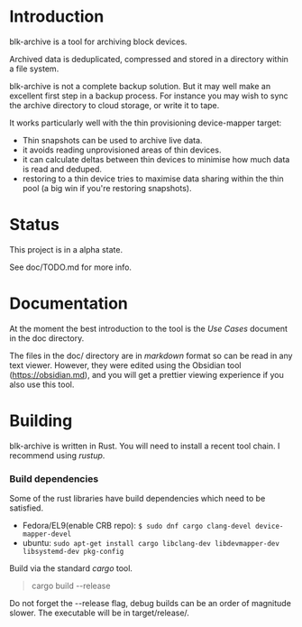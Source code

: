 # Introduction

blk-archive is a tool for archiving block devices.

Archived data is deduplicated, compressed and stored in a directory
within a file system.

blk-archive is not a complete backup solution.  But it may well make an
excellent first step in a backup process.  For instance you may wish to
sync the archive directory to cloud storage, or write it to tape.

It works particularly well with the thin provisioning device-mapper
target:

- Thin snapshots can be used to archive live data.
- it avoids reading unprovisioned areas of thin devices.
- it can calculate deltas between thin devices to minimise how much data is read and deduped.
- restoring to a thin device tries to maximise data sharing within the thin pool
  (a big win if you're restoring snapshots).

# Status

This project is in a alpha state.

See doc/TODO.md for more info.

# Documentation

At the moment the best introduction to the tool is the *Use Cases*
document in the doc directory.

The files in the doc/ directory are in *markdown* format so can be read
in any text viewer.  However, they were edited using the Obsidian tool
(https://obsidian.md), and you will get a prettier viewing experience if you
also use this tool.

# Building

blk-archive is written in Rust.  You will need to install a recent
tool chain.  I recommend using *rustup*.

### Build dependencies
Some of the rust libraries have build dependencies which need to be satisfied.

* Fedora/EL9(enable CRB repo): `$ sudo dnf cargo clang-devel device-mapper-devel`
* ubuntu: `sudo apt-get install cargo libclang-dev libdevmapper-dev libsystemd-dev pkg-config`

Build via the standard *cargo* tool.

> cargo build --release

Do not forget the --release flag, debug builds can be an order of
magnitude slower.  The executable will be in target/release/.

